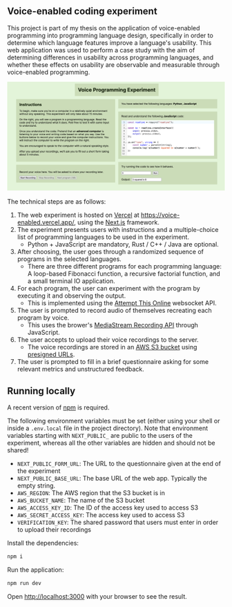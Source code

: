 ## Voice-enabled coding experiment

This project is part of my thesis on the application of voice-enabled programming into programming language design, specifically in order to determine which language features improve a language's usability. This web application was used to perform a case study with the aim of determining differences in usability across programming languages, and whether these effects on usability are observable and measurable through voice-enabled programming.

![Screenshot of the experiment page](https://raw.githubusercontent.com/RocketRace/voice-enabled/f60dea2b0e85b3cc6e2fce3228ab37a1cc909739/experiment.png)

The technical steps are as follows:
1. The web experiment is hosted on [Vercel](https://vercel.com/) at https://voice-enabled.vercel.app/, using the [Next.js](https://nextjs.org/) framework.
2. The experiment presents users with instructions and a multiple-choice list of programming languages to be used in the experiment.
   - Python + JavaScript are mandatory, Rust / C++ / Java are optional.
3. After choosing, the user goes through a randomized sequence of programs in the selected languages.
   - There are three different programs for each programming language: A loop-based Fibonacci function, a recursive factorial function, and a small terminal IO application.
4. For each program, the user can experiment with the program by executing it and observing the output.
   - This is implemented using the [Attempt This Online](https://ato.pxeger.com/about) websocket API.
5. The user is prompted to record audio of themselves recreating each program by voice.
   - This uses the brower's [MediaStream Recording API](https://developer.mozilla.org/en-US/docs/Web/API/MediaStream_Recording_API) through JavaScript.
6. The user accepts to upload their voice recordings to the server.
   - The voice recordings are stored in an [AWS S3 bucket](https://aws.amazon.com/s3/) using [presigned URLs](https://docs.aws.amazon.com/AmazonS3/latest/userguide/using-presigned-url.html).
7. The user is prompted to fill in a brief questionnaire asking for some relevant metrics and unstructured feedback.

## Running locally

A recent version of [npm](https://www.npmjs.com/) is required.

The following environment variables must be set (either using your shell or inside a `.env.local` file in the project directory). Note that environment variables starting with `NEXT_PUBLIC_` are public to the users of the experiment, whereas all the other variables are hidden and should not be shared!
* `NEXT_PUBLIC_FORM_URL`: The URL to the questionnaire given at the end of the experiment
* `NEXT_PUBLIC_BASE_URL`: The base URL of the web app. Typically the empty string.
* `AWS_REGION`: The AWS region that the S3 bucket is in
* `AWS_BUCKET_NAME`: The name of the S3 bucket
* `AWS_ACCESS_KEY_ID`: The ID of the access key used to access S3
* `AWS_SECRET_ACCESS_KEY`: The access key used to access S3
* `VERIFICATION_KEY`: The shared password that users must enter in order to upload their recordings

Install the dependencies:

```bash
npm i
```

Run the application:

```bash
npm run dev
```

Open [http://localhost:3000](http://localhost:3000) with your browser to see the result.
